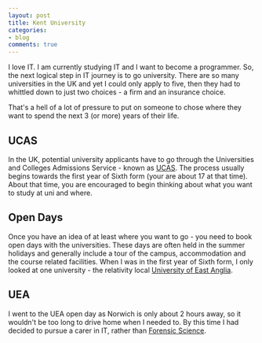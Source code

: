 ```yaml
---
layout: post
title: Kent University
categories:
- blog
comments: true
---
```


I love IT. I am currently studying IT and I want to become a programmer. So, the next logical step in IT journey is to go university. There are so many universities in the UK and yet I could only apply to five, then they had to whittled down to just two choices - a firm and an insurance choice.

That's a hell of a lot of pressure to put on someone to chose where they want to spend the next 3 (or more) years of their life. 

## UCAS
In the UK, potential university applicants have to go through the Universities and Colleges Admissions Service - known as [UCAS][ucas]. The process usually begins towards the first year of Sixth form (your are about 17 at that time). About that time, you are encouraged to begin thinking about what you want to study at uni and where. 

## Open Days
Once you have an idea of at least where you want to go - you need to book open days with the universities. These days are often held in the summer holidays and generally include a tour of the campus, accommodation and the course related facilities. When I was in the first year of Sixth form, I only looked at one university - the relativity local [University of East Anglia][uea].

## UEA
I went to the UEA open day as Norwich is only about 2 hours away, so it wouldn't be too long to drive home when I needed to. By this time I had decided to pursue a carer in IT, rather than [Forensic Science][fs].

[ucas]: http://www.ucas.com/
[uea]: http://www.uea.ac.uk/
[fs]: http://james12802.co.uk/blog/2013/09/09/hello-world.html